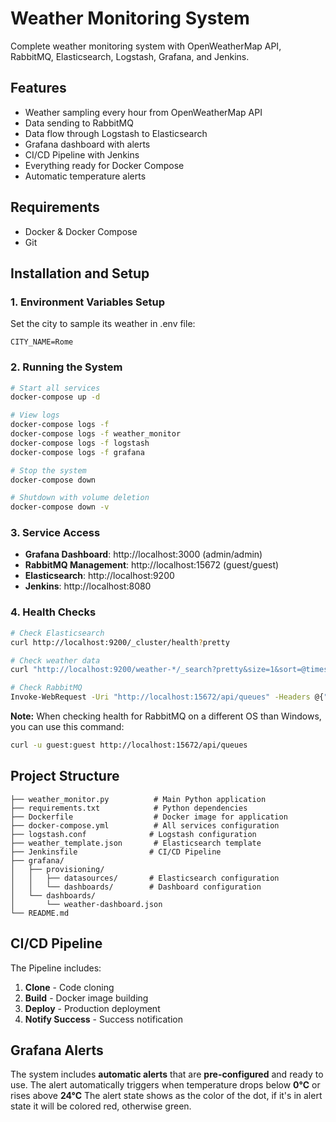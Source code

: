 # Weather Monitoring System

Complete weather monitoring system with OpenWeatherMap API, RabbitMQ, Elasticsearch, Logstash, Grafana, and Jenkins.

## Features

-  Weather sampling every hour from OpenWeatherMap API
-  Data sending to RabbitMQ
-  Data flow through Logstash to Elasticsearch
-  Grafana dashboard with alerts
-  CI/CD Pipeline with Jenkins
-  Everything ready for Docker Compose
-  Automatic temperature alerts

## Requirements

- Docker & Docker Compose
- Git

## Installation and Setup

### 1. Environment Variables Setup

Set the city to sample its weather in .env file:
```
CITY_NAME=Rome
```

### 2. Running the System

```bash
# Start all services
docker-compose up -d

# View logs
docker-compose logs -f
docker-compose logs -f weather_monitor
docker-compose logs -f logstash
docker-compose logs -f grafana

# Stop the system
docker-compose down

# Shutdown with volume deletion
docker-compose down -v
```

### 3. Service Access

- **Grafana Dashboard**: http://localhost:3000 (admin/admin)
- **RabbitMQ Management**: http://localhost:15672 (guest/guest)
- **Elasticsearch**: http://localhost:9200
- **Jenkins**: http://localhost:8080

### 4. Health Checks

```bash
# Check Elasticsearch
curl http://localhost:9200/_cluster/health?pretty

# Check weather data
curl "http://localhost:9200/weather-*/_search?pretty&size=1&sort=@timestamp:desc"

# Check RabbitMQ
Invoke-WebRequest -Uri "http://localhost:15672/api/queues" -Headers @{"Authorization"="Basic Z3Vlc3Q6Z3Vlc3Q="}
```

**Note:** When checking health for RabbitMQ on a different OS than Windows, you can use this command:
```bash
curl -u guest:guest http://localhost:15672/api/queues
```

## Project Structure

```
├── weather_monitor.py          # Main Python application
├── requirements.txt            # Python dependencies
├── Dockerfile                  # Docker image for application
├── docker-compose.yml          # All services configuration
├── logstash.conf              # Logstash configuration
├── weather_template.json       # Elasticsearch template
├── Jenkinsfile                # CI/CD Pipeline
├── grafana/
│   ├── provisioning/
│   │   ├── datasources/       # Elasticsearch configuration
│   │   └── dashboards/        # Dashboard configuration
│   └── dashboards/
│       └── weather-dashboard.json
└── README.md
```

## CI/CD Pipeline

The Pipeline includes:

1. **Clone** - Code cloning
2. **Build** - Docker image building
3. **Deploy** - Production deployment
4. **Notify Success** - Success notification

## Grafana Alerts

The system includes **automatic alerts** that are **pre-configured** and ready to use.
The alert automatically triggers when temperature drops below **0°C** or rises above **24°C**
The alert state shows as the color of the dot, if it's in alert state it will be colored red, otherwise green.
